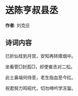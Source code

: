 # 送陈亨叔县丞

**作者**: 刘克庄

## 诗词内容

已折仙桂到月宫，安知再转瘴烟中。

坐看管□封孤□，却使崔丞对二松。

此士鼻端何待垩，老生指血至今红。

祝君努力鸣昭代，切勿呻吟学冻蛩。

